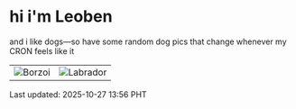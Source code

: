 # hi i'm Leoben

and i like dogs—so have some random dog pics that change whenever my CRON feels like it

|  |  |
|--------|----------|
| ![Borzoi](https://random-dog-vercel.vercel.app/api/random-borzoi?v=1761544586) | ![Labrador](https://random-dog-vercel.vercel.app/api/random-labrador?v=1761544586) |

Last updated: 2025-10-27 13:56 PHT
